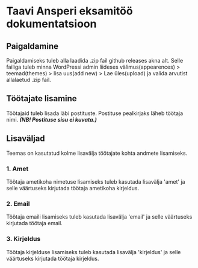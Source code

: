 # Taavi Ansperi eksamitöö dokumentatsioon

## Paigaldamine

Paigaldamiseks tuleb alla laadida .zip fail github releases akna alt. Selle failiga tuleb minna WordPressi admin liideses välimus(appearences) > teemad(themes) > lisa uus(add new) > Lae üles(upload) ja valida arvutist allalaetud .zip fail.

## Töötajate lisamine

Töötajaid tuleb lisada läbi postituste.
Postituse pealkirjaks läheb töötaja nimi. ***(NB! Postituse sisu ei kuvata.)***

## Lisaväljad

Teemas on kasutatud kolme lisavälja töötajate kohta andmete lisamiseks.

### 1. Amet
Töötaja ametikoha nimetuse lisamiseks tuleb kasutada lisavälja 'amet' ja selle väärtuseks kirjutada töötaja ametikoha kirjeldus.

### 2. Email
Töötaja emaili lisamiseks tuleb kasutada lisavälja 'email' ja selle väärtuseks kirjutada töötaja email.

### 3. Kirjeldus
Töötaja kirjelduse lisamiseks tuleb kasutada lisavälja 'kirjeldus' ja selle väärtuseks kirjutada töötaja kirjeldus.